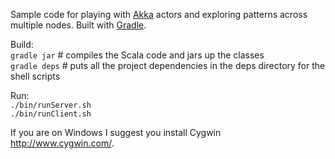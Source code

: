    Sample code for playing with [Akka](http://www.akka.io/) actors and exploring patterns across multiple nodes.
Built with [Gradle](http://gradle.org/).

Build:  
  `gradle jar`     # compiles the Scala code and jars up the classes  
  `gradle deps`    # puts all the project dependencies in the deps directory for the shell scripts  

Run:  
  `./bin/runServer.sh`  
  `./bin/runClient.sh`  
  
If you are on Windows I suggest you install Cygwin http://www.cygwin.com/.
